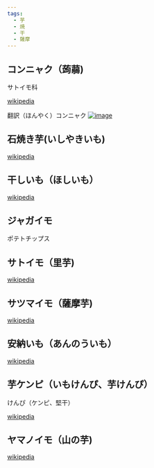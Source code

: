 ```yaml
---
tags:
  - 芋
  - 焼
  - 干
  - 薩摩
---
```


## コンニャク（蒟蒻)

サトイモ科

[wikipedia](https://ja.wikipedia.org/wiki/コンニャク)


翻訳（ほんやく）コンニャク
[![image](https://cdn-xtech.nikkei.com/atcl/nxt/column/18/00996/092000009/ph09.jpg)](https://ja.wikipedia.org/wiki/ほんやくコンニャク)

## 石焼き芋(いしやきいも)

[wikipedia](https://ja.wikipedia.org/wiki/石焼き芋)


## 干しいも（ほしいも）

[wikipedia](https://ja.wikipedia.org/wiki/干しいも)

## ジャガイモ

ポテトチップス

## サトイモ（里芋)

[wikipedia](https://ja.wikipedia.org/wiki/サトイモ)

## サツマイモ（薩摩芋)

[wikipedia](https://ja.wikipedia.org/wiki/サツマイモ)

## 安納いも（あんのういも）

[wikipedia](https://ja.wikipedia.org/wiki/安納いも)

## 芋ケンピ（いもけんぴ、芋けんぴ）

けんぴ（ケンピ、堅干）

[wikipedia](https://ja.wikipedia.org/wiki/芋ケンピ)

## ヤマノイモ（山の芋)

[wikipedia](https://ja.wikipedia.org/wiki/ヤマノイモ)



